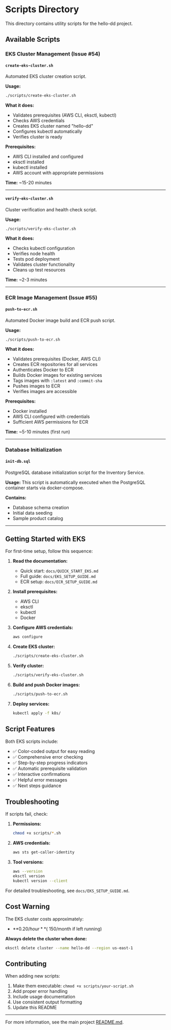 # Scripts Directory

This directory contains utility scripts for the hello-dd project.

## Available Scripts

### EKS Cluster Management (Issue #54)

#### `create-eks-cluster.sh`
Automated EKS cluster creation script.

**Usage:**
```bash
./scripts/create-eks-cluster.sh
```

**What it does:**
- Validates prerequisites (AWS CLI, eksctl, kubectl)
- Checks AWS credentials
- Creates EKS cluster named "hello-dd"
- Configures kubectl automatically
- Verifies cluster is ready

**Prerequisites:**
- AWS CLI installed and configured
- eksctl installed
- kubectl installed
- AWS account with appropriate permissions

**Time:** ~15-20 minutes

---

#### `verify-eks-cluster.sh`
Cluster verification and health check script.

**Usage:**
```bash
./scripts/verify-eks-cluster.sh
```

**What it does:**
- Checks kubectl configuration
- Verifies node health
- Tests pod deployment
- Validates cluster functionality
- Cleans up test resources

**Time:** ~2-3 minutes

---

### ECR Image Management (Issue #55)

#### `push-to-ecr.sh`
Automated Docker image build and ECR push script.

**Usage:**
```bash
./scripts/push-to-ecr.sh
```

**What it does:**
- Validates prerequisites (Docker, AWS CLI)
- Creates ECR repositories for all services
- Authenticates Docker to ECR
- Builds Docker images for existing services
- Tags images with `:latest` and `:commit-sha`
- Pushes images to ECR
- Verifies images are accessible

**Prerequisites:**
- Docker installed
- AWS CLI configured with credentials
- Sufficient AWS permissions for ECR

**Time:** ~5-10 minutes (first run)

---

### Database Initialization

#### `init-db.sql`
PostgreSQL database initialization script for the Inventory Service.

**Usage:**
This script is automatically executed when the PostgreSQL container starts via docker-compose.

**Contains:**
- Database schema creation
- Initial data seeding
- Sample product catalog

---

## Getting Started with EKS

For first-time setup, follow this sequence:

1. **Read the documentation:**
   - Quick start: `docs/QUICK_START_EKS.md`
   - Full guide: `docs/EKS_SETUP_GUIDE.md`
   - ECR setup: `docs/ECR_SETUP_GUIDE.md`

2. **Install prerequisites:**
   - AWS CLI
   - eksctl
   - kubectl
   - Docker

3. **Configure AWS credentials:**
   ```bash
   aws configure
   ```

4. **Create EKS cluster:**
   ```bash
   ./scripts/create-eks-cluster.sh
   ```

5. **Verify cluster:**
   ```bash
   ./scripts/verify-eks-cluster.sh
   ```

6. **Build and push Docker images:**
   ```bash
   ./scripts/push-to-ecr.sh
   ```

7. **Deploy services:**
   ```bash
   kubectl apply -f k8s/
   ```

## Script Features

Both EKS scripts include:
- ✅ Color-coded output for easy reading
- ✅ Comprehensive error checking
- ✅ Step-by-step progress indicators
- ✅ Automatic prerequisite validation
- ✅ Interactive confirmations
- ✅ Helpful error messages
- ✅ Next steps guidance

## Troubleshooting

If scripts fail, check:

1. **Permissions:**
   ```bash
   chmod +x scripts/*.sh
   ```

2. **AWS credentials:**
   ```bash
   aws sts get-caller-identity
   ```

3. **Tool versions:**
   ```bash
   aws --version
   eksctl version
   kubectl version --client
   ```

For detailed troubleshooting, see `docs/EKS_SETUP_GUIDE.md`.

## Cost Warning

The EKS cluster costs approximately:
- **$0.20/hour** (~$150/month if left running)

**Always delete the cluster when done:**
```bash
eksctl delete cluster --name hello-dd --region us-east-1
```

## Contributing

When adding new scripts:
1. Make them executable: `chmod +x scripts/your-script.sh`
2. Add proper error handling
3. Include usage documentation
4. Use consistent output formatting
5. Update this README

---

For more information, see the main project [README.md](../README.md).
